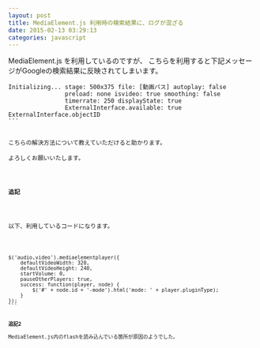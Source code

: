 ```yaml
---
layout: post
title: MediaElement.js 利用時の検索結果に、ログが混ざる
date: 2015-02-13 03:29:13
categories: javascript
---
```

<p>MediaElement.js を利用しているのですが、 こちらを利用すると下記メッセージがGoogleの検索結果に反映されてしまいます。</p>

<pre class="lang-none prettyprint-override"><code>Initializing... stage: 500x375 file: [動画パス] autoplay: false 
                preload: none isvideo: true smoothing: false 
                timerrate: 250 displayState: true 
                ExternalInterface.available: true ExternalInterface.objectID
```

<p>こちらの解決方法について教えていただけると助かります。<br>
よろしくお願いいたします。</p>

<p><strong>追記</strong></p>

<p>以下、利用しているコードになります。</p>

<pre class="lang-js prettyprint-override"><code>$('audio,video').mediaelementplayer({
    defaultVideoWidth: 320,
    defaultVideoHeight: 240,
    startVolume: 0,
    pauseOtherPlayers: true,
    success: function(player, node) {
        $('#' + node.id + '-mode').html('mode: ' + player.pluginType);
    }
});
```

<p><strong>追記2</strong><br>
MediaElement.js内のflashを読み込んでいる箇所が原因のようでした。</p>

